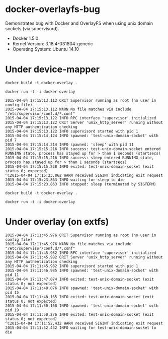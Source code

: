 # docker-overlayfs-bug

Demonstrates bug with Docker and OverlayFS when using unix domain sockets (via supervisord).

* Docker 1.5.0
* Kernel Version: 3.18.4-031804-generic
* Operating System: Ubuntu 14.10

# Under device-mapper

`docker build -t docker-overlay .`

`docker run -t -i docker-overlay`

```
2015-04-04 17:15:13,112 CRIT Supervisor running as root (no user in config file)
2015-04-04 17:15:13,112 WARN No file matches via include "/etc/supervisor/conf.d/*.conf"
2015-04-04 17:15:13,122 INFO RPC interface 'supervisor' initialized
2015-04-04 17:15:13,122 CRIT Server 'unix_http_server' running without any HTTP authentication checking
2015-04-04 17:15:13,122 INFO supervisord started with pid 1
2015-04-04 17:15:14,124 INFO spawned: 'test-unix-domain-socket' with pid 7
2015-04-04 17:15:14,214 INFO spawned: 'sleep' with pid 11
2015-04-04 17:15:15,216 INFO success: test-unix-domain-socket entered RUNNING state, process has stayed up for > than 1 seconds (startsecs)
2015-04-04 17:15:15,216 INFO success: sleep entered RUNNING state, process has stayed up for > than 1 seconds (startsecs)
2015-04-04 17:15:15,228 INFO exited: test-unix-domain-socket (exit status 0; expected)
^C2015-04-04 17:15:23,862 WARN received SIGINT indicating exit request
2015-04-04 17:15:23,863 INFO waiting for sleep to die
2015-04-04 17:15:23,863 INFO stopped: sleep (terminated by SIGTERM)
```

`docker build -t docker-overlay .`

`docker run -t -i docker-overlay`

# Under overlay (on extfs)

```
2015-04-04 17:11:45,976 CRIT Supervisor running as root (no user in config file)
2015-04-04 17:11:45,976 WARN No file matches via include "/etc/supervisor/conf.d/*.conf"
2015-04-04 17:11:45,982 INFO RPC interface 'supervisor' initialized
2015-04-04 17:11:45,982 CRIT Server 'unix_http_server' running without any HTTP authentication checking
2015-04-04 17:11:45,982 INFO supervisord started with pid 1
2015-04-04 17:11:46,985 INFO spawned: 'test-unix-domain-socket' with pid 11
2015-04-04 17:11:47,074 INFO exited: test-unix-domain-socket (exit status 0; not expected)
2015-04-04 17:11:48,076 INFO spawned: 'test-unix-domain-socket' with pid 15
2015-04-04 17:11:48,165 INFO exited: test-unix-domain-socket (exit status 0; not expected)
2015-04-04 17:11:50,168 INFO spawned: 'test-unix-domain-socket' with pid 19
2015-04-04 17:11:50,276 INFO exited: test-unix-domain-socket (exit status 0; not expected)
^C2015-04-04 17:11:52,432 WARN received SIGINT indicating exit request
2015-04-04 17:11:52,432 INFO waiting for test-unix-domain-socket to die
```